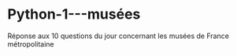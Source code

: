 # Python-1---musées

Réponse aux 10 questions du jour concernant les musées de France métropolitaine
